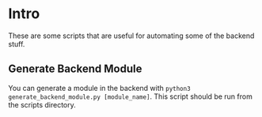 # Intro

These are some scripts that are useful for automating some of the backend stuff.

## Generate Backend Module

You can generate a module in the backend with `python3 generate_backend_module.py [module_name]`. This script should be run from the scripts directory. 
